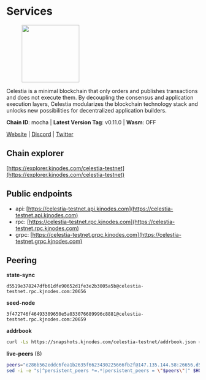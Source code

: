 # Services

<figure><img src="https://raw.githubusercontent.com/kj89/testnet_manuals/main/pingpub/logos/celestia.png" width="150" alt=""><figcaption></figcaption></figure>

Celestia is a minimal blockchain that only orders and publishes transactions and  does not execute them. By decoupling the consensus and application execution layers,  Celestia modularizes the blockchain technology stack and unlocks new possibilities  for decentralized application builders.

**Chain ID**: mocha | **Latest Version Tag**: v0.11.0 | **Wasm**: OFF

[Website](https://celestia.org) | [Discord](https://discord.gg/celestiacommunity) | [Twitter](https://twitter.com/CelestiaOrg)




## Chain explorer
[https://explorer.kjnodes.com/celestia-testnet](https://explorer.kjnodes.com/celestia-testnet)

## Public endpoints

* api: [https://celestia-testnet.api.kjnodes.com](https://celestia-testnet.api.kjnodes.com)
* rpc: [https://celestia-testnet.rpc.kjnodes.com](https://celestia-testnet.rpc.kjnodes.com)
* grpc: [https://celestia-testnet.grpc.kjnodes.com](https://celestia-testnet.grpc.kjnodes.com)

## Peering

**state-sync**

```text
d5519e378247dfb61dfe90652d1fe3e2b3005a5b@celestia-testnet.rpc.kjnodes.com:20656
```

**seed-node**

```text
3f472746f46493309650e5a033076689996c8881@celestia-testnet.rpc.kjnodes.com:20659
```

**addrbook**
```bash
curl -Ls https://snapshots.kjnodes.com/celestia-testnet/addrbook.json > $HOME/.celestia-app/config/addrbook.json
```

**live-peers** (8)
```bash
peers="e286b562eddc6fea1b2635f6623430225666fb2f@147.135.144.58:26656,d5519e378247dfb61dfe90652d1fe3e2b3005a5b@65.109.68.190:20656,77fe717fc70370c5b1782c136a5bf7ef1e1e7b5d@167.235.233.34:26656,40e062988c54671aa7a55c6efaa73d3c0ae4920a@34.133.218.0:26656,ca40b8ccd7c9d717ca691a74bec1e67aa9ae72c8@31.223.32.35:26656,3c3347474b104b38a16f98c4bc09665199bb6741@142.132.211.91:20656,3ccaca3a32779bcf4c5cc85aae66a46902f0b641@95.216.223.149:26656,70a4fcccfc02c8fc0172dd97def0e9d597ffa343@38.242.128.250:26656"
sed -i -e "s|^persistent_peers *=.*|persistent_peers = \"$peers\"|" $HOME/.celestia-app/config/config.toml
```
